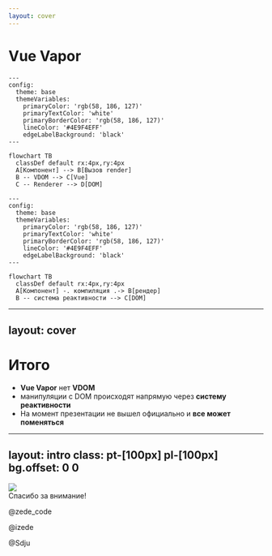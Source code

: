 ```yaml
---
layout: cover
---
```


# Vue Vapor

<div class="grid grid-cols-[310px_1fr] gap-2" >

<v-clicks depth="2">

```mermaid
---
config:
  theme: base
  themeVariables:
    primaryColor: 'rgb(58, 186, 127)'
    primaryTextColor: 'white'
    primaryBorderColor: 'rgb(58, 186, 127)'
    lineColor: '#4E9F4EFF'
    edgeLabelBackground: 'black'
---

flowchart TB
  classDef default rx:4px,ry:4px
  A[Компонент] --> B[Вызов render]
  B -- VDOM --> C[Vue]
  C -- Renderer --> D[DOM]
```

```mermaid
---
config:
  theme: base
  themeVariables:
    primaryColor: 'rgb(58, 186, 127)'
    primaryTextColor: 'white'
    primaryBorderColor: 'rgb(58, 186, 127)'
    lineColor: '#4E9F4EFF'
    edgeLabelBackground: 'black'
---

flowchart TB
  classDef default rx:4px,ry:4px
  A[Компонент] -. компиляция .-> B[рендер]
  B -- система реактивности --> C[DOM]
```

</v-clicks>

</div>

---
layout: cover
---

# Итого

<v-clicks>

- **Vue Vapor** нет **VDOM**
- манипуляции c DOM происходят напрямую через **систему реактивности**
- На момент презентации не вышел официально и **все может поменяться**

</v-clicks>

---
layout: intro
class: pt-[100px] pl-[100px]
bg.offset: 0 0
---
<div class="mb-[50px] flex flex-row">
  <div class="w-[80px] h-[80px] bg-amber rd-full of-hidden">
    <img class="w-full h-full object-cover" src="/img/photo.png" />
  </div>
  <div class="w-[80px] h-[80px] rd-full ml-[15px]">
    <zede-icon class="w-full h-full" />
  </div>
</div>
<div class="text-4xl mb-[50px]">Спасибо за внимание!</div>
<p><file-icons-telegram /> @zede_code</p>
<p><ion-logo-twitch /> @izede</p>
<p><ion-logo-github /> @Sdju</p>

<QrCodeIntro class="w-[200px] h-[200px] absolute top-[200px] right-[80px]" />

<style> p { @apply text-[1.25rem]; } </style>